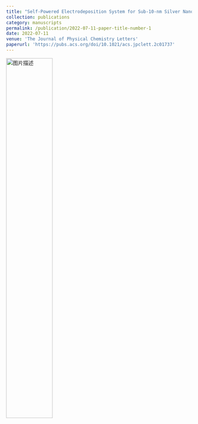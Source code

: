 ```yaml
---
title: "Self-Powered Electrodeposition System for Sub-10-nm Silver Nanoparticles with High-Efficiency Antibacterial Activity"
collection: publications
category: manuscripts
permalink: /publication/2022-07-11-paper-title-number-1
date: 2022-07-11
venue: 'The Journal of Physical Chemistry Letters'
paperurl: 'https://pubs.acs.org/doi/10.1021/acs.jpclett.2c01737'
---
```

<img width="500" src="https://github.com/user-attachments/assets/64ddebb5-378f-42ab-93fe-1428ea8c3863" alt="图片描述" style="width:50%;"/>

